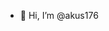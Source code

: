 - 👋 Hi, I’m @akus176
<!---
akus176/akus176 is a ✨ special ✨ repository because its `README.md` (this file) appears on your GitHub profile.
You can click the Preview link to take a look at your changes.
--->
